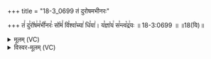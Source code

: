 +++
title = "18-3_0699 तं दुरोषमभीनरः"

+++
तं꣢ दु꣣रो꣡ष꣢म꣣भी꣡नरः꣣ सो꣡मं꣢ वि꣣श्वा꣡च्या꣢ धि꣣या꣢। य꣣ज्ञा꣡य꣢ स꣣न्त्व꣡द्र꣢यः ॥ 18-3:0699 ॥ ॥18(यि)॥

<details><summary>मूलम् (VC)</summary>

तं꣢ दु꣣रो꣡ष꣢म꣣भी꣢꣫ नरः꣣ सो꣡मं꣢ वि꣣श्वा꣡च्या꣢ धि꣣या꣢ । य꣣ज्ञा꣡य꣢ स꣣न्त्व꣡द्र꣢यः ॥६९९॥
</details>

<details><summary>विस्वर-मूलम् (VC)</summary>

तं दुरोषमभी नरः सोमं विश्वाच्या धिया । यज्ञाय सन्त्वद्रयः ॥६९९॥
</details>